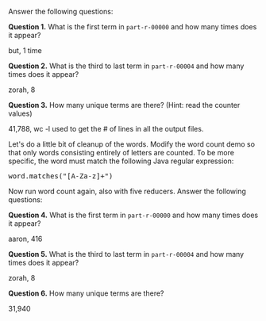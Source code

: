 <p>Answer the following questions:</p>

<p><b>Question 1.</b> What is the first term
in <code>part-r-00000</code> and how many times does it appear?</p>

but, 1 time

<p><b>Question 2.</b> What is the third to last term
in <code>part-r-00004</code> and how many times does it appear?</p>

zorah, 8

<p><b>Question 3.</b> How many unique terms are there? (Hint: read the
counter values)</p>

41,788, wc -l used to get the # of lines in all the output files.

<p>Let's do a little bit of cleanup of the words. Modify the word
count demo so that only words consisting entirely of letters are
counted. To be more specific, the word must match the following Java
regular expression:</p>

<pre>
word.matches("[A-Za-z]+")
</pre>

<p>Now run word count again, also with five reducers. Answer the
following questions:</p>

<p><b>Question 4.</b> What is the first term
in <code>part-r-00000</code> and how many times does it appear?</p>

aaron, 416

<p><b>Question 5.</b> What is the third to last term
in <code>part-r-00004</code> and how many times does it appear?</p>

zorah, 8

<p><b>Question 6.</b> How many unique terms are there?

31,940
